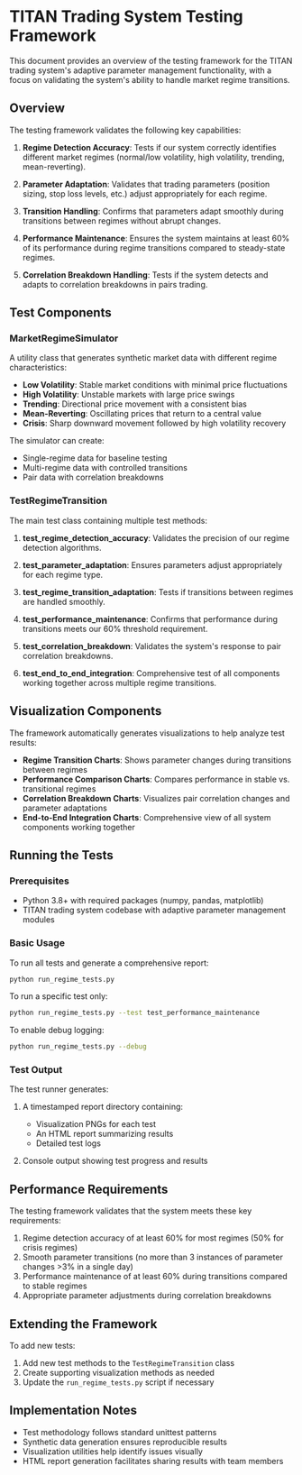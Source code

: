 # TITAN Trading System Testing Framework

This document provides an overview of the testing framework for the TITAN trading system's adaptive parameter management functionality, with a focus on validating the system's ability to handle market regime transitions.

## Overview

The testing framework validates the following key capabilities:

1. **Regime Detection Accuracy**: Tests if our system correctly identifies different market regimes (normal/low volatility, high volatility, trending, mean-reverting).

2. **Parameter Adaptation**: Validates that trading parameters (position sizing, stop loss levels, etc.) adjust appropriately for each regime.

3. **Transition Handling**: Confirms that parameters adapt smoothly during transitions between regimes without abrupt changes.

4. **Performance Maintenance**: Ensures the system maintains at least 60% of its performance during regime transitions compared to steady-state regimes.

5. **Correlation Breakdown Handling**: Tests if the system detects and adapts to correlation breakdowns in pairs trading.

## Test Components

### MarketRegimeSimulator

A utility class that generates synthetic market data with different regime characteristics:

- **Low Volatility**: Stable market conditions with minimal price fluctuations
- **High Volatility**: Unstable markets with large price swings
- **Trending**: Directional price movement with a consistent bias
- **Mean-Reverting**: Oscillating prices that return to a central value
- **Crisis**: Sharp downward movement followed by high volatility recovery

The simulator can create:

- Single-regime data for baseline testing
- Multi-regime data with controlled transitions
- Pair data with correlation breakdowns

### TestRegimeTransition

The main test class containing multiple test methods:

1. **test_regime_detection_accuracy**: Validates the precision of our regime detection algorithms.

2. **test_parameter_adaptation**: Ensures parameters adjust appropriately for each regime type.

3. **test_regime_transition_adaptation**: Tests if transitions between regimes are handled smoothly.

4. **test_performance_maintenance**: Confirms that performance during transitions meets our 60% threshold requirement.

5. **test_correlation_breakdown**: Validates the system's response to pair correlation breakdowns.

6. **test_end_to_end_integration**: Comprehensive test of all components working together across multiple regime transitions.

## Visualization Components

The framework automatically generates visualizations to help analyze test results:

- **Regime Transition Charts**: Shows parameter changes during transitions between regimes
- **Performance Comparison Charts**: Compares performance in stable vs. transitional regimes
- **Correlation Breakdown Charts**: Visualizes pair correlation changes and parameter adaptations
- **End-to-End Integration Charts**: Comprehensive view of all system components working together

## Running the Tests

### Prerequisites

- Python 3.8+ with required packages (numpy, pandas, matplotlib)
- TITAN trading system codebase with adaptive parameter management modules

### Basic Usage

To run all tests and generate a comprehensive report:

```bash
python run_regime_tests.py
```

To run a specific test only:

```bash
python run_regime_tests.py --test test_performance_maintenance
```

To enable debug logging:

```bash
python run_regime_tests.py --debug
```

### Test Output

The test runner generates:

1. A timestamped report directory containing:

   - Visualization PNGs for each test
   - An HTML report summarizing results
   - Detailed test logs

2. Console output showing test progress and results

## Performance Requirements

The testing framework validates that the system meets these key requirements:

1. Regime detection accuracy of at least 60% for most regimes (50% for crisis regimes)
2. Smooth parameter transitions (no more than 3 instances of parameter changes >3% in a single day)
3. Performance maintenance of at least 60% during transitions compared to stable regimes
4. Appropriate parameter adjustments during correlation breakdowns

## Extending the Framework

To add new tests:

1. Add new test methods to the `TestRegimeTransition` class
2. Create supporting visualization methods as needed
3. Update the `run_regime_tests.py` script if necessary

## Implementation Notes

- Test methodology follows standard unittest patterns
- Synthetic data generation ensures reproducible results
- Visualization utilities help identify issues visually
- HTML report generation facilitates sharing results with team members
